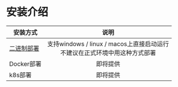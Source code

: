 # 安装介绍 <Badge type="warning" text="1.0.0-beta" />

| 安装方式                                             |                          说明                           |
|--------------------------------------------------|:-----------------------------------------------------:|
| [二进制部署](/installation/binary)                    | 支持windows / linux / macos上直接启动运行<br/>不建议在正式环境中用这种方式部署 |
| Docker部署<Badge type="info" text="Coming Soon" /> |                     即将提供                      |
| k8s部署<Badge type="info" text="Coming Soon" />    |                         即将提供                          |
